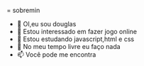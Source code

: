 = sobremin

- 👋 OI,eu sou douglas
- 👀 Estou interessado em fazer jogo online
- 🌱 Estou estudando javascript,html e css
- 💞️ No meu tempo livre eu faço nada
- 📫 Você pode me encontra 


